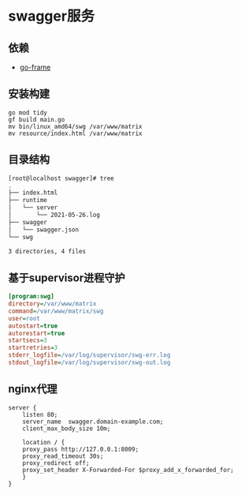 # swagger服务

## 依赖

  - [go-frame](https://goframe.org)

## 安装构建

```
go mod tidy
gf build main.go
mv bin/linux_amd64/swg /var/www/matrix
mv resource/index.html /var/www/matrix
```

## 目录结构
```bash
[root@localhost swagger]# tree
.
├── index.html
├── runtime
│   └── server
│       └── 2021-05-26.log
├── swagger
│   └── swagger.json
└── swg

3 directories, 4 files
```

## 基于supervisor进程守护

```ini
[program:swg]
directory=/var/www/matrix
command=/var/www/matrix/swg
user=root
autostart=true
autorestart=true
startsecs=3
startretries=3
stderr_logfile=/var/log/supervisor/swg-err.log
stdout_logfile=/var/log/supervisor/swg-out.log
```

## nginx代理

```nginx configuration
server {
    listen 80;
    server_name  swagger.domain-example.com;
    client_max_body_size 10m;
    
    location / {
    proxy_pass http://127.0.0.1:8009;
    proxy_read_timeout 30s;
    proxy_redirect off;
    proxy_set_header X-Forwarded-For $proxy_add_x_forwarded_for;
    }
}
```